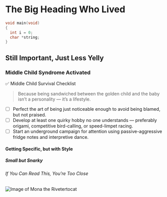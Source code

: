 # The Big Heading Who Lived
``` c
void main(void)
{
  int i = 0;
  char *string;
}
```

## Still Important, Just Less Yelly


### Middle Child Syndrome Activated
✅ Middle Child Survival Checklist

> Because being sandwiched between the golden child and the baby isn’t a personality — it’s a lifestyle.

- [ ] Perfect the art of being just noticeable enough to avoid being blamed, but not praised.
- [ ] Develop at least one quirky hobby no one understands — preferably origami, competitive bird-calling, or speed-limpet racing.
- [ ] Start an underground campaign for attention using passive-aggressive fridge notes and interpretive dance.

#### Getting Specific, but with Style
##### Small but Snarky
###### If You Can Read This, You’re Too Close

![Image of Mona the Rivetertocat](https://octodex.github.com/images/mona-the-rivetertocat.png)
